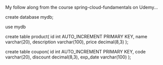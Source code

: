 My follow along from the course spring-cloud-fundamentals on Udemy...

create database mydb;

use mydb

create table product(
id int AUTO_INCREMENT PRIMARY KEY,
name varchar(20),
description varchar(100),
price decimal(8,3) 
);

create table coupon(
id int AUTO_INCREMENT PRIMARY KEY,
code varchar(20),
discount decimal(8,3),
exp_date varchar(100) 
);